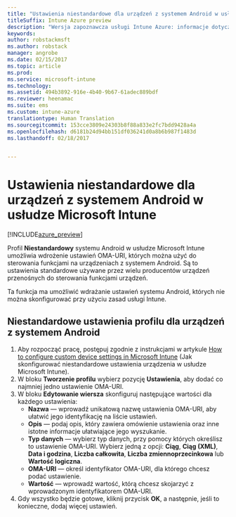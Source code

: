```yaml
---
title: "Ustawienia niestandardowe dla urządzeń z systemem Android w usłudze Intune"
titleSuffix: Intune Azure preview
description: "Wersja zapoznawcza usługi Intune Azure: informacje dotyczące ustawień, których można używać w niestandardowym profilu systemu Android."
keywords: 
author: robstackmsft
ms.author: robstack
manager: angrobe
ms.date: 02/15/2017
ms.topic: article
ms.prod: 
ms.service: microsoft-intune
ms.technology: 
ms.assetid: 494b3892-916e-4b40-9b67-61adec889bdf
ms.reviewer: heenamac
ms.suite: ems
ms.custom: intune-azure
translationtype: Human Translation
ms.sourcegitcommit: 153cce3809e24303b8f88a833e2fc7bdd9428a4a
ms.openlocfilehash: d6181b24d94bb151df036241d0a8b6b987f1483d
ms.lasthandoff: 02/18/2017


---
```


# <a name="custom-settings-for-android-devices-in-microsoft-intune"></a>Ustawienia niestandardowe dla urządzeń z systemem Android w usłudze Microsoft Intune

[!INCLUDE[azure_preview](../includes/azure_preview.md)]

Profil **Niestandardowy** systemu Android w usłudze Microsoft Intune umożliwia wdrożenie ustawień OMA-URI, których można użyć do sterowania funkcjami na urządzeniach z systemem Android. Są to ustawienia standardowe używane przez wielu producentów urządzeń przenośnych do sterowania funkcjami urządzeń.

Ta funkcja ma umożliwić wdrażanie ustawień systemu Android, których nie można skonfigurować przy użyciu zasad usługi Intune.

## <a name="custom-profile-settings-for-android-devices"></a>Niestandardowe ustawienia profilu dla urządzeń z systemem Android

1. Aby rozpocząć pracę, postępuj zgodnie z instrukcjami w artykule [How to configure custom device settings in Microsoft Intune](how-to-configure-custom-settings.md) (Jak skonfigurować niestandardowe ustawienia urządzenia w usłudze Microsoft Intune).
2. W bloku **Tworzenie profilu** wybierz pozycję **Ustawienia**, aby dodać co najmniej jedno ustawienie OMA-URI.
3. W bloku **Edytowanie wiersza** skonfiguruj następujące wartości dla każdego ustawienia:
    - **Nazwa** — wprowadź unikatową nazwę ustawienia OMA-URI, aby ułatwić jego identyfikację na liście ustawień.
    - **Opis** — podaj opis, który zawiera omówienie ustawienia oraz inne istotne informacje ułatwiające jego wyszukanie.
    - **Typ danych** — wybierz typ danych, przy pomocy których określisz to ustawienie OMA-URI. Wybierz jedną z opcji: **Ciąg**, **Ciąg (XML)**, **Data i godzina**, **Liczba całkowita**, **Liczba zmiennoprzecinkowa** lub **Wartość logiczna**.
    - **OMA-URI** — określ identyfikator OMA-URI, dla którego chcesz podać ustawienie.
    - **Wartość** — wprowadź wartość, którą chcesz skojarzyć z wprowadzonym identyfikatorem OMA-URI.
4. Gdy wszystko będzie gotowe, kliknij przycisk **OK**, a następnie, jeśli to konieczne, dodaj więcej ustawień.

